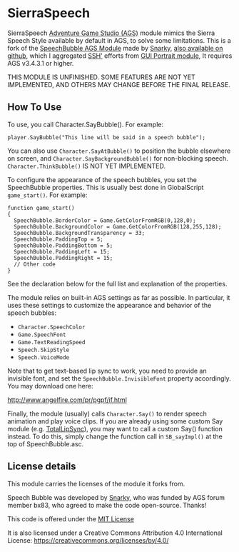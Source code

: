 # SierraSpeech

SierraSpeech [Adventure Game Studio (AGS)](http://www.adventuregamestudio.co.uk/) module mimics the Sierra Speech Style available by default in AGS, to solve some limitations. This is a fork of the [SpeechBubble AGS Module](https://www.adventuregamestudio.co.uk/forums/index.php?topic=55542.0) made by [Snarky](https://www.adventuregamestudio.co.uk/forums/index.php?action=profile;u=2581), [also available on github](https://github.com/messengerbag/SpeechBubble), which I aggregated [SSH'](https://www.adventuregamestudio.co.uk/forums/index.php?action=profile;u=668) efforts from [GUI Portrait module](https://www.adventuregamestudio.co.uk/forums/index.php?topic=34996.0), It requires AGS v3.4.3.1 or higher.

THIS MODULE IS UNFINISHED. SOME FEATURES ARE NOT YET IMPLEMENTED, AND OTHERS MAY CHANGE BEFORE THE FINAL RELEASE.

## How To Use
To use, you call Character.SayBubble(). For example:

```adventure-game-studio
player.SayBubble("This line will be said in a speech bubble");
```

You can also use `Character.SayAtBubble()` to position the bubble elsewhere on screen, and `Character.SayBackgroundBubble()` for non-blocking speech. `Character.ThinkBubble()` IS NOT YET IMPLEMENTED.

To configure the appearance of the speech bubbles, you set the SpeechBubble properties. This is usually best done in GlobalScript `game_start()`. For example:

```adventure-game-studio
function game_start()
{
  SpeechBubble.BorderColor = Game.GetColorFromRGB(0,128,0);
  SpeechBubble.BackgroundColor = Game.GetColorFromRGB(128,255,128);
  SpeechBubble.BackgroundTransparency = 33;
  SpeechBubble.PaddingTop = 5;
  SpeechBubble.PaddingBottom = 5;
  SpeechBubble.PaddingLeft = 15;
  SpeechBubble.PaddingRight = 15;
  // Other code
}
```

See the declaration below for the full list and explanation of the properties.

The module relies on built-in AGS settings as far as possible. In particular, it uses these settings to customize the appearance and behavior of the speech bubbles:

* `Character.SpeechColor`
* `Game.SpeechFont`
* `Game.TextReadingSpeed`
* `Speech.SkipStyle`
* `Speech.VoiceMode`

Note that to get text-based lip sync to work, you need to provide an invisible font, and set the `SpeechBubble.InvisibleFont` property accordingly. You may download one here:

  http://www.angelfire.com/pr/pgpf/if.html

Finally, the module (usually) calls `Character.Say()` to render speech animation and play voice clips. If you are already using some custom Say module (e.g. [TotalLipSync](https://github.com/messengerbag/TotalLipSync)), you may want to call a custom Say() function instead. To do this, simply change the function call in `SB_sayImpl()` at the top of SpeechBubble.asc.

## License details

This module carries the licenses of the module it forks from.

Speech Bubble was developed by [Snarky](https://github.com/messengerbag), who was funded by AGS forum member bx83, who agreed to make the code open-source. Thanks!

This code is offered under the [MIT License](LICENSE)

It is also licensed under a Creative Commons Attribution 4.0 International License:
  https://creativecommons.org/licenses/by/4.0/
